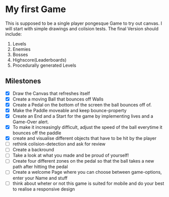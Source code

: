 # My first Game

This is supposed to be a single player pongesque Game to try out canvas. I will start with simple drawings and colision tests. The final Version should include:

1. Levels
1. Enemies
1. Bosses
1. Highscore(Leaderboards)
1. Procedurally generated Levels

## Milestones

- [x] Draw the Canvas that refreshes itself
- [x] Create a moving Ball that bounces off Walls
- [x] Create a Pedal on the bottom of the screen the ball bounces off of.
- [x] Make the Paddle moveable and keep bounce-property
- [x] Create an End and a Start for the game by implementing lives and a Game-Over alert.
- [x] To make it increasingly difficult, adjust the speed of the ball everytime it bounces off the paddle
- [x] create and visualise different objects that have to be hit by the player
- [ ] rethink colision-detection and ask for review
- [ ] Create a backround
- [ ] Take a look at what you made and be proud of yourself!
- [ ] Create four different zones on the pedal so that the ball takes a new path after hitting the pedal
- [ ] Create a welcome Page where you can choose between game-options, enter your Name and stuff
- [ ] think about wheter or not this game is suited for mobile and do your best to realise a responsive design
